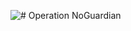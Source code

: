 ![# **Operation NoGuardian**](/https://raw.githubusercontent.com/Operation-NoGuardian/.github/main/profile/Banner.png)
